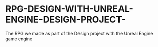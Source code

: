 # RPG-DESIGN-WITH-UNREAL-ENGINE-DESIGN-PROJECT-
The RPG we made as part of the Design project with the Unreal Engine game engine
